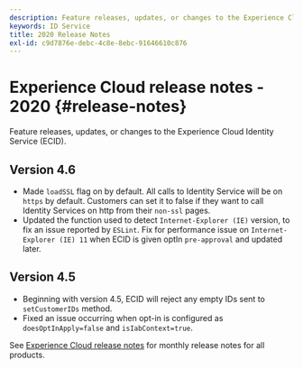 ```yaml
---
description: Feature releases, updates, or changes to the Experience Cloud Identity Service.
keywords: ID Service
title: 2020 Release Notes
exl-id: c9d7876e-debc-4c8e-8ebc-91646610c876
---
```

# Experience Cloud release notes - 2020 {#release-notes}

Feature releases, updates, or changes to the Experience Cloud Identity Service (ECID).

## Version 4.6

* Made `loadSSL` flag on by default. All calls to Identity Service will be on `https` by default.  Customers can set it to false if they want to call Identity Services on http from their `non-ssl` pages.
* Updated the function used to detect `Internet-Explorer (IE)` version, to fix an issue reported by `ESLint`.
Fix for performance issue on `Internet-Explorer (IE) 11` when ECID is given optIn `pre-approval` and updated later.

## Version 4.5

* Beginning with version 4.5,  ECID will reject any empty IDs sent to `setCustomerIDs` method. 
* Fixed an issue occurring when opt-in is configured as `doesOptInApply=false` and `isIabContext=true`.

See [Experience Cloud release notes](https://docs.adobe.com/content/help/en/release-notes/experience-cloud/current.html) for monthly release notes for all products.
